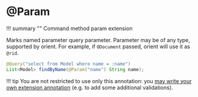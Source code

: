 # @Param

!!! summary ""
    Command method param extension

Marks named parameter query parameter. Parameter may be of any type, supported by orient.
For example, if `ODocument` passed, orient will use it as `@rid`. 

```java
@Query("select from Model where name = :name")
List<Model> findByName(@Param("name") String name);
```

!!! tip
    You are not restricted to use only this annotation: you [may write your own extension annotation](../../commandinternals.md#implementing-command-parameter-extension) 
     (e.g. to add some additional validations).
